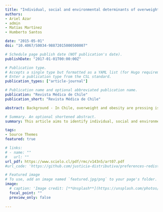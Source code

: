 ```yaml
---
title: "Individual, social and environmental determinants of overweight and obesity among Chilean adolescents"
authors:
- Ariel Azar
- admin
- Matías Martínez
- Humberto Santos

date: "2015-05-01"
doi: "10.4067/S0034-98872015000500007"

# Schedule page publish date (NOT publication's date).
publishDate: "2017-01-01T00:00:00Z"

# Publication type.
# Accepts a single type but formatted as a YAML list (for Hugo requirements).
# Enter a publication type from the CSL standard.
publication_types: ["article-journal"]

# Publication name and optional abbreviated publication name.
publication: "Revista Médica de Chile"
publication_short: "Revista Médica de Chile"

abstract: Background - In Chile, overweight and obesity are pressing issues in public health. Aim - To identify individual, social and environmental factors that affect the likelihood of adolescents to become overweight or obese. Material and Methods - We used physical condition data of a sample of 900 urban eighth grade students from Santiago, obtained in the 2011 National Study of Physical Education. This information was complemented with georeferenced data from the place of residence of students and the environment in which they live. We used three logistic regression models to estimate the relationship between individual, social and environmental factors and the likelihood of being overweight or obese. Results - Men and students of high socioeconomic status (SES) have a lower probability of being overweight (-6 percentage points (pp.) and -12 pp. respectively). Furthermore, the determinants that affect overweight depend on SES. Namely, only men of middle and low SES have a lower probability of being overweight (-7 pp.). Participation in school sporting activities reduces the likelihood of being overweight only for students of middle and low SES (-5,5 pp.). For adolescents of high SES, the distance between their school and the nearest fast food restaurant decreases the likelihood of being overweight (-4.7 pp. per km.). Conclusions - The determinants of overweight differ by SES. Public policy design should consider socioeconomic inequalities that characterize the Chilean reality.

# Summary. An optional shortened abstract.
summary: This article aims to identify individual, social and environmental factors that affect the likelihood of adolescents to become overweight or obese. We used physical condition data of a sample of 900 urban eighth grade students from Santiago, obtained in the 2011 National Study of Physical Education. This information was complemented with georeferenced data from the place of residence of students and the environment in which they live. Men and students of high socioeconomic status (SES) have a lower probability of being overweight (-6 percentage points (pp.) and -12 pp. respectively). Furthermore, the determinants that affect overweight depend on SES. Namely, only men of middle and low SES have a lower probability of being overweight (-7 pp.). Participation in school sporting activities reduces the likelihood of being overweight only for students of middle and low SES (-5,5 pp.).

tags:
- Source Themes
featured: true

# links:
# - name: ""
#   url: ""
url_pdf: https://www.scielo.cl/pdf/rmc/v143n5/art07.pdf
#url_code: 'https://github.com/justicia-distributiva/preferences-redistribution-LA'

# Featured image
# To use, add an image named `featured.jpg/png` to your page's folder. 
image:
  # caption: 'Image credit: [**Unsplash**](https://unsplash.com/photos/jdD8gXaTZsc)'
  focal_point: ""
  preview_only: false
  
---
```

